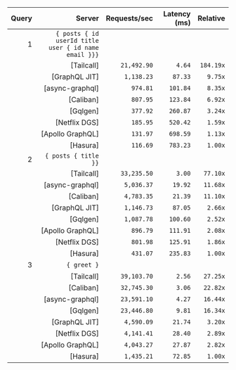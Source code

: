 <!-- PERFORMANCE_RESULTS_START -->

| Query | Server | Requests/sec | Latency (ms) | Relative |
|-------:|--------:|--------------:|--------------:|---------:|
| 1 | `{ posts { id userId title user { id name email }}}` |
|| [Tailcall] | `21,492.90` | `4.64` | `184.19x` |
|| [GraphQL JIT] | `1,138.23` | `87.33` | `9.75x` |
|| [async-graphql] | `974.81` | `101.84` | `8.35x` |
|| [Caliban] | `807.95` | `123.84` | `6.92x` |
|| [Gqlgen] | `377.92` | `260.87` | `3.24x` |
|| [Netflix DGS] | `185.95` | `520.42` | `1.59x` |
|| [Apollo GraphQL] | `131.97` | `698.59` | `1.13x` |
|| [Hasura] | `116.69` | `783.23` | `1.00x` |
| 2 | `{ posts { title }}` |
|| [Tailcall] | `33,235.50` | `3.00` | `77.10x` |
|| [async-graphql] | `5,036.37` | `19.92` | `11.68x` |
|| [Caliban] | `4,783.35` | `21.39` | `11.10x` |
|| [GraphQL JIT] | `1,146.73` | `87.05` | `2.66x` |
|| [Gqlgen] | `1,087.78` | `100.60` | `2.52x` |
|| [Apollo GraphQL] | `896.79` | `111.91` | `2.08x` |
|| [Netflix DGS] | `801.98` | `125.91` | `1.86x` |
|| [Hasura] | `431.07` | `235.83` | `1.00x` |
| 3 | `{ greet }` |
|| [Tailcall] | `39,103.70` | `2.56` | `27.25x` |
|| [Caliban] | `32,745.30` | `3.06` | `22.82x` |
|| [async-graphql] | `23,591.10` | `4.27` | `16.44x` |
|| [Gqlgen] | `23,446.80` | `9.81` | `16.34x` |
|| [GraphQL JIT] | `4,590.09` | `21.74` | `3.20x` |
|| [Netflix DGS] | `4,141.41` | `28.40` | `2.89x` |
|| [Apollo GraphQL] | `4,043.27` | `27.87` | `2.82x` |
|| [Hasura] | `1,435.21` | `72.85` | `1.00x` |

<!-- PERFORMANCE_RESULTS_END -->
